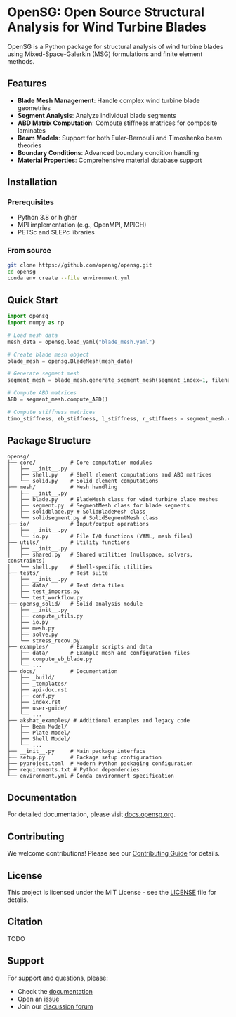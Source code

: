 # OpenSG: Open Source Structural Analysis for Wind Turbine Blades

OpenSG is a Python package for structural analysis of wind turbine blades using Mixed-Space-Galerkin (MSG) formulations and finite element methods.

## Features

- **Blade Mesh Management**: Handle complex wind turbine blade geometries
- **Segment Analysis**: Analyze individual blade segments
- **ABD Matrix Computation**: Compute stiffness matrices for composite laminates
- **Beam Models**: Support for both Euler-Bernoulli and Timoshenko beam theories
- **Boundary Conditions**: Advanced boundary condition handling
- **Material Properties**: Comprehensive material database support

## Installation

### Prerequisites

- Python 3.8 or higher
- MPI implementation (e.g., OpenMPI, MPICH)
- PETSc and SLEPc libraries

### From source

```bash
git clone https://github.com/opensg/opensg.git
cd opensg
conda env create --file environment.yml
```

## Quick Start

```python
import opensg
import numpy as np

# Load mesh data
mesh_data = opensg.load_yaml("blade_mesh.yaml")

# Create blade mesh object
blade_mesh = opensg.BladeMesh(mesh_data)

# Generate segment mesh
segment_mesh = blade_mesh.generate_segment_mesh(segment_index=1, filename="section.msh")

# Compute ABD matrices
ABD = segment_mesh.compute_ABD()

# Compute stiffness matrices
timo_stiffness, eb_stiffness, l_stiffness, r_stiffness = segment_mesh.compute_stiffness(ABD)
```

## Package Structure

```
opensg/
├── core/           # Core computation modules
│   ├── __init__.py
│   ├── shell.py    # Shell element computations and ABD matrices
│   └── solid.py    # Solid element computations
├── mesh/           # Mesh handling
│   ├── __init__.py
│   ├── blade.py    # BladeMesh class for wind turbine blade meshes
│   ├── segment.py  # SegmentMesh class for blade segments
│   ├── solidblade.py # SolidBladeMesh class
│   └── solidsegment.py # SolidSegmentMesh class
├── io/             # Input/output operations
│   ├── __init__.py
│   └── io.py       # File I/O functions (YAML, mesh files)
├── utils/          # Utility functions
│   ├── __init__.py
│   ├── shared.py   # Shared utilities (nullspace, solvers, constraints)
│   └── shell.py    # Shell-specific utilities
├── tests/          # Test suite
│   ├── __init__.py
│   ├── data/       # Test data files
│   ├── test_imports.py
│   └── test_workflow.py
├── opensg_solid/   # Solid analysis module
│   ├── __init__.py
│   ├── compute_utils.py
│   ├── io.py
│   ├── mesh.py
│   ├── solve.py
│   └── stress_recov.py
├── examples/       # Example scripts and data
│   ├── data/       # Example mesh and configuration files
│   ├── compute_eb_blade.py
│   └── ...
├── docs/           # Documentation
│   ├── _build/
│   ├── _templates/
│   ├── api-doc.rst
│   ├── conf.py
│   ├── index.rst
│   ├── user-guide/
│   └── ...
├── akshat_examples/ # Additional examples and legacy code
│   ├── Beam Model/
│   ├── Plate Model/
│   ├── Shell Model/
│   └── ...
├── __init__.py     # Main package interface
├── setup.py        # Package setup configuration
├── pyproject.toml  # Modern Python packaging configuration
├── requirements.txt # Python dependencies
└── environment.yml # Conda environment specification
```

## Documentation

For detailed documentation, please visit [docs.opensg.org](https://docs.opensg.org).

## Contributing

We welcome contributions! Please see our [Contributing Guide](CONTRIBUTING.md) for details.

## License

This project is licensed under the MIT License - see the [LICENSE](LICENSE) file for details.

## Citation

TODO

## Support

For support and questions, please:
- Check the [documentation](https://docs.opensg.org)
- Open an [issue](https://github.com/opensg/opensg/issues)
- Join our [discussion forum](https://github.com/opensg/opensg/discussions)
